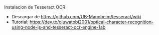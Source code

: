 Instalacion de Tesseract OCR

-   Descargar de https://github.com/UB-Mannheim/tesseract/wiki
-   Tutorial: https://dev.to/oluwatobi2001/optical-character-recognition-using-node-js-and-tesseract-ocr-engine-1ab
